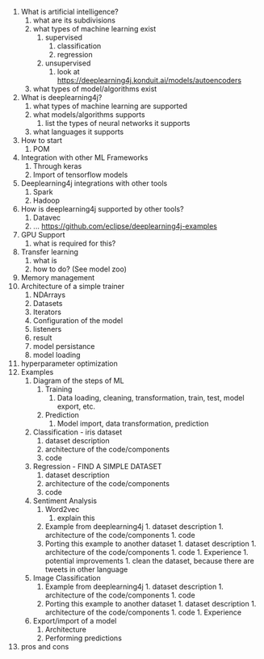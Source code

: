 1. What is artificial intelligence?
    1. what are its subdivisions
    1. what types of machine learning exist
        1. supervised
            1. classification
            1. regression
        1. unsupervised
            1. look at https://deeplearning4j.konduit.ai/models/autoencoders 
    1. what types of model/algorithms exist
1. What is deeplearning4j?
    1. what types of machine learning are supported
    1. what models/algorithms supports
        1. list the types of neural networks it supports
    1. what languages it supports
1. How to start
    1. POM
1. Integration with other ML Frameworks
    1. Through keras
    1. Import of tensorflow models
1. Deeplearning4j integrations with other tools
    1. Spark
    1. Hadoop
1. How is deeplearning4j supported by other tools?
    1. Datavec
    1. ... https://github.com/eclipse/deeplearning4j-examples
1. GPU Support
    1. what is required for this?
1. Transfer learning
    1. what is
    1. how to do? (See model zoo)
1. Memory management
1. Architecture of a simple trainer
    1. NDArrays
    1. Datasets
    1. Iterators
    1. Configuration of the model
    1. listeners
    1. result
    1. model persistance
    1. model loading
1. hyperparameter optimization
1. Examples
    1. Diagram of the steps of ML
        1. Training
            1. Data loading, cleaning, transformation, train, test, model export, etc.
        1. Prediction
            1. Model import, data transformation, prediction
    1. Classification - iris dataset
        1. dataset description
        1. architecture of the code/components
        1. code
    1. Regression - FIND A SIMPLE DATASET
        1. dataset description
        1. architecture of the code/components
        1. code
    1. Sentiment Analysis
        1. Word2vec
            1. explain this
        1. Example from deeplearning4j
                1. dataset description
                1. architecture of the code/components
                1. code
        1. Porting this example to another dataset
                1. dataset description
                1. architecture of the code/components
                1. code
                1. Experience
                1. potential improvements
                    1. clean the dataset, because there are tweets in other language
    1. Image Classification
        1. Example from deeplearning4j
                1. dataset description
                1. architecture of the code/components
                1. code
        1. Porting this example to another dataset
                1. dataset description
                1. architecture of the code/components
                1. code
                1. Experience
    1. Export/import of a model
        1. Architecture
        1. Performing predictions
1. pros and cons

